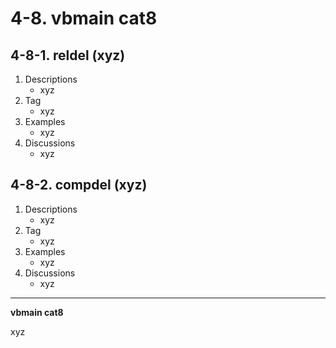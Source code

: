 # 4-8. vbmain cat8

## 4-8-1. reldel (xyz)

1. Descriptions
    - xyz
2. Tag
    - xyz
3. Examples
    - xyz
4. Discussions
    - xyz

## 4-8-2. compdel (xyz)

1. Descriptions
    - xyz
2. Tag
    - xyz
3. Examples
    - xyz
4. Discussions
    - xyz

---

**vbmain cat8**

xyz
